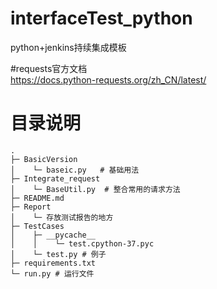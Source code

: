 # interfaceTest_python
python+jenkins持续集成模板

#requests官方文档   
    https://docs.python-requests.org/zh_CN/latest/
  
 # 目录说明
 ```
.
├─ BasicVersion 
│    └─ baseic.py   # 基础用法
├─ Integrate_request
│    └─ BaseUtil.py  # 整合常用的请求方法
├─ README.md    
├─ Report
│    └─ 存放测试报告的地方
├─ TestCases
│    ├─ __pycache__
│    │    └─ test.cpython-37.pyc
│    └─ test.py # 例子
├─ requirements.txt
└─ run.py # 运行文件
```

 